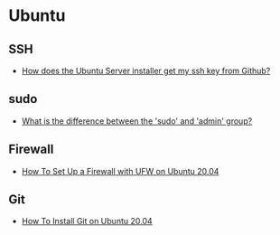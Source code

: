 # Ubuntu

## SSH
* [How does the Ubuntu Server installer get my ssh key from Github?](https://askubuntu.com/questions/1199553/how-does-the-ubuntu-server-installer-get-my-ssh-key-from-github)

## sudo
* [What is the difference between the 'sudo' and 'admin' group?](https://askubuntu.com/questions/43317/what-is-the-difference-between-the-sudo-and-admin-group)

## Firewall
* [How To Set Up a Firewall with UFW on Ubuntu 20.04](https://www.digitalocean.com/community/tutorials/how-to-set-up-a-firewall-with-ufw-on-ubuntu-20-04)

## Git
* [How To Install Git on Ubuntu 20.04](https://www.digitalocean.com/community/tutorials/how-to-install-git-on-ubuntu-20-04)
